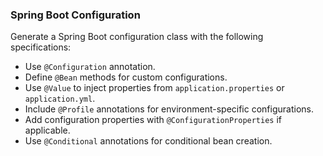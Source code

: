 ### Spring Boot Configuration

Generate a Spring Boot configuration class with the following specifications:
- Use `@Configuration` annotation.
- Define `@Bean` methods for custom configurations.
- Use `@Value` to inject properties from `application.properties` or `application.yml`.
- Include `@Profile` annotations for environment-specific configurations.
- Add configuration properties with `@ConfigurationProperties` if applicable.
- Use `@Conditional` annotations for conditional bean creation.